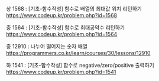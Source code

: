 상	1568 : [기초-함수작성] 함수로 배열의 최대값 위치 리턴하기	https://www.codeup.kr/problem.php?id=1568

중	1564 : [기초-함수작성] 함수로 최대공약수 리턴하기	https://www.codeup.kr/problem.php?id=1564

중	12910 : 나누어 떨어지는 숫자 배열	https://programmers.co.kr/learn/courses/30/lessons/12910

하	1541 : [기초-함수작성] 함수로 negative/zero/positive 출력하기	https://www.codeup.kr/problem.php?id=1541
